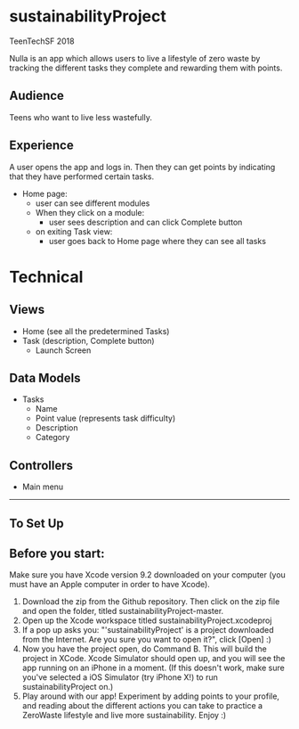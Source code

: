 # sustainabilityProject
TeenTechSF 2018 

Nulla is an app which allows users to live a lifestyle of zero waste by tracking the different tasks they complete and rewarding them with points.

## Audience
Teens who want to live less wastefully.

## Experience
A user opens the app and logs in. Then they can get points by indicating that they have performed certain tasks.
- Home page:
  - user can see different modules
  - When they click on a module:
    - user sees description and can click Complete button
  - on exiting Task view:
    - user goes back to Home page where they can see all tasks

# Technical

## Views
- Home (see all the predetermined Tasks)
- Task (description, Complete button)
  - Launch Screen

## Data Models
- Tasks
  - Name
  - Point value (represents task difficulty)
  - Description
  - Category

## Controllers
- Main menu

*************************************************************

## To Set Up
## Before you start: 
Make sure you have Xcode version 9.2 downloaded on your computer (you must have an Apple computer in order to have Xcode). 
1. Download the zip from the Github repository. Then click on the zip file and open the folder, titled sustainabilityProject-master.
2. Open up the Xcode workspace titled sustainabilityProject.xcodeproj 
3. If a pop up asks you: "'sustainabilityProject' is a project downloaded from the Internet. Are you sure you want to open it?", click [Open] :) 
4. Now you have the project open, do Command B. This will build the project in XCode. Xcode Simulator should open up, and you will see the app running on an iPhone in a moment. (If this doesn't work, make sure you've selected a iOS Simulator (try iPhone X!) to run sustainabilityProject on.)
5. Play around with our app! Experiment by adding points to your profile, and reading about the different actions you can take to practice a ZeroWaste lifestyle and live more sustainability. Enjoy :)

